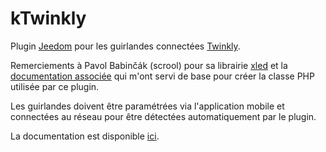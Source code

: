 # kTwinkly

Plugin [Jeedom](https://www.jeedom.com/) pour les guirlandes connectées [Twinkly](https://www.twinkly.com/).

Remerciements à Pavol Babinčák (scrool) pour sa librairie [xled](https://github.com/scrool/xled) et la [documentation associée](https://xled-docs.readthedocs.io/en/latest/index.html) qui m'ont servi de base pour créer la classe PHP utilisée par ce plugin.

Les guirlandes doivent être paramétrées via l'application mobile et connectées au réseau pour être détectées automatiquement par le plugin.

La documentation est disponible [ici](https://kimagurefr.github.io/jeedom_docs/kTwinkly/).
